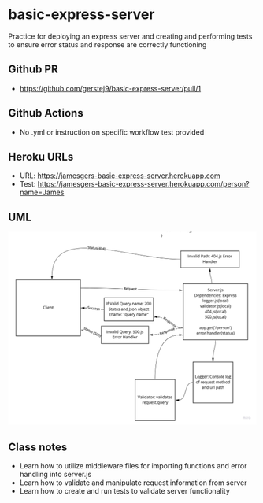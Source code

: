 # basic-express-server
Practice for deploying an express server and creating and performing tests to ensure error status and response are correctly functioning

## Github PR
* https://github.com/gerstej9/basic-express-server/pull/1

## Github Actions
* No .yml or instruction on specific workflow test provided

## Heroku URLs
* URL: https://jamesgers-basic-express-server.herokuapp.com
* Test: https://jamesgers-basic-express-server.herokuapp.com/person?name=James

## UML
![](./assets/basic-express-deployment-uml.jpg)

## Class notes
* Learn how to utilize middleware files for importing functions and error handling into server.js
* Learn how to validate and manipulate request information from server
* Learn how to create and run tests to validate server functionality
